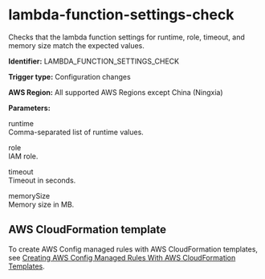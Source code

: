 # lambda\-function\-settings\-check<a name="lambda-function-settings-check"></a>

Checks that the lambda function settings for runtime, role, timeout, and memory size match the expected values\.

**Identifier:** LAMBDA\_FUNCTION\_SETTINGS\_CHECK

**Trigger type:** Configuration changes

**AWS Region:** All supported AWS Regions except China \(Ningxia\)

**Parameters:**

 runtime  
Comma\-separated list of runtime values\. 

 role  
IAM role\.

 timeout  
Timeout in seconds\.

 memorySize  
Memory size in MB\.

## AWS CloudFormation template<a name="w24aac11c29c17d243c15"></a>

To create AWS Config managed rules with AWS CloudFormation templates, see [Creating AWS Config Managed Rules With AWS CloudFormation Templates](aws-config-managed-rules-cloudformation-templates.md)\.